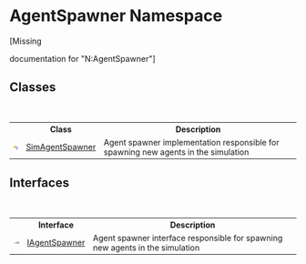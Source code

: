 # AgentSpawner Namespace
 

\[Missing <summary> documentation for "N:AgentSpawner"\]


## Classes
&nbsp;<table><tr><th></th><th>Class</th><th>Description</th></tr><tr><td>![Public class](media/pubclass.gif "Public class")</td><td><a href="e5a76135-9025-e705-27ff-2cd75d8e3e85">SimAgentSpawner</a></td><td>
Agent spawner implementation responsible for spawning new agents in the simulation</td></tr></table>

## Interfaces
&nbsp;<table><tr><th></th><th>Interface</th><th>Description</th></tr><tr><td>![Public interface](media/pubinterface.gif "Public interface")</td><td><a href="36a51ba2-a4e3-5022-e2aa-736d8986e4d0">IAgentSpawner</a></td><td>
Agent spawner interface responsible for spawning new agents in the simulation</td></tr></table>&nbsp;
